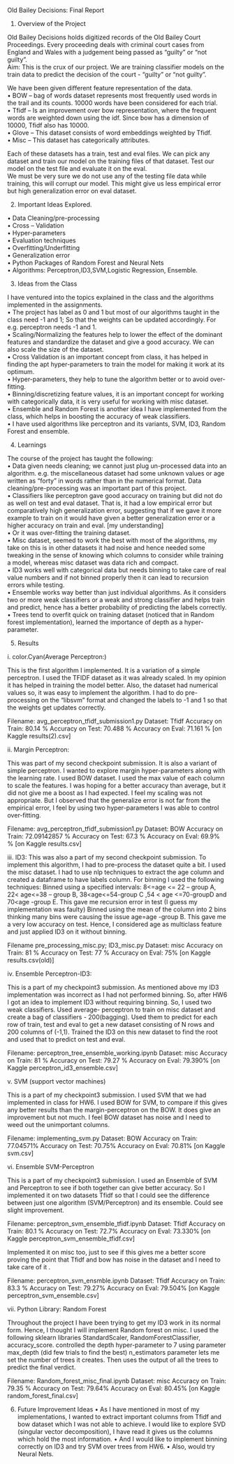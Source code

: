Old Bailey Decisions: Final Report


1.	Overview of the Project 

Old Bailey Decisions holds digitized records of the Old Bailey Court Proceedings. Every proceeding deals with criminal court cases from England and Wales with a judgement being passed as “guilty” or “not guilty”.  <br>
Aim: This is the crux of our project. We are training classifier models on the train data to predict the decision of the court - “guilty” or “not guilty”.  <br>

We have been given different feature representation of the data. <br>
•	BOW – bag of words dataset represents most frequently used words in the trail and its counts.    10000 words have been considered for each trial.  <br>
•	Tfidf – Is an improvement over bow representation, where the frequent words are weighted down using the idf. Since bow has a dimension of 10000, Tfidf also has 10000. <br>
•	Glove – This dataset consists of word embeddings weighted by Tfidf. <br>
•	Misc – This dataset has categorically attributes. <br>

Each of these datasets has a train, test and eval files. We can pick any dataset and train our model on the training files of that dataset. Test our model on the test file and evaluate it on the eval. <br>
We must be very sure we do not use any of the testing file data while training, this will corrupt our model. This might give us less empirical error but high generalization error on eval dataset. <br>

2.	Important Ideas Explored. <br>

•	Data Cleaning/pre-processing <br>
•	Cross – Validation <br>
•	Hyper-parameters  <br>
•	Evaluation techniques <br>
•	Overfitting/Underfitting  <br>
•	Generalization error <br>
•	Python Packages of Random Forest and Neural Nets  <br>
•	Algorithms: Perceptron,ID3,SVM,Logistic Regression, Ensemble. <br>



3.	Ideas from the Class  <br>

I have ventured into the topics explained in the class and the algorithms implemented in the assignments. <br>
•	The project has label as 0 and 1 but most of our algorithms taught in the class need -1 and 1; So that the weights can be updated accordingly. For e.g. perceptron needs -1 and 1. <br>
•	Scaling/Normalizing the features help to lower the effect of the dominant features and standardize the dataset and give a good accuracy. We can also scale the size of the dataset. <br>
•	Cross Validation is an important concept from class, it has helped in finding the apt hyper-parameters to train the model for making it work at its optimum. <br>
•	Hyper-parameters, they help to tune the algorithm better or to avoid over-fitting. <br>
•	Binning/discretizing feature values, it is an important concept for working with categorically data, it is very useful for working with misc dataset.  <br>
•	Ensemble and Random Forest is another idea I have implemented from the class, which helps in boosting the accuracy of weak classifiers.  <br>
•	I have used algorithms like perceptron and its variants, SVM, ID3, Random Forest and ensemble.  <br>


4.	Learnings

The course of the project has taught the following: <br>
•	Data given needs cleaning; we cannot just plug un-processed data into an algorithm.  e.g. the miscellaneous dataset had some unknown values or age written as “forty” in words rather than in the numerical format.  Data cleaning/pre-processing was an important part of this project. <br>
•	Classifiers like perceptron gave good accuracy on training but did not do as well on test and eval dataset. That is, it had a low empirical error but comparatively high generalization error, suggesting that if we gave it more example to train on it would have given a better generalization error or a higher accuracy on train and eval. [my understanding] <br> 
•	Or it was over-fitting the training dataset.<br>
•	Misc dataset, seemed to work the best with most of the algorithms, my take on this is in other datasets it had noise and hence needed some tweaking in the sense of knowing which columns to consider while training a model, whereas misc dataset was data rich and compact. <br>
•	ID3 works well with categorical data but needs binning to take care of real value numbers and if not binned properly then it can lead to recursion errors while testing. <br>
•	Ensemble works way better than just individual algorithms. As it considers two or more weak classifiers or a weak and strong classifier and helps train and predict, hence has a better probability of predicting the labels correctly. <br>
•	Trees tend to overfit quick on training dataset (noticed that in Random forest implementation), learned the importance of depth as a hyper-parameter. <br>




5.	Results <br>

i.	color.Cyan(Average Perceptron:) <br>

This is the first algorithm I implemented. It is a variation of a simple perceptron. I used the TFIDF dataset as it was already scaled. In my opinion it has helped in training the model better. Also, the dataset had numerical values so, it was easy to implement the algorithm. I had to do pre-processing on the “libsvm” format and changed the labels to 
-1 and 1 so that the weights get updates correctly.

Filename: avg_perceptron_tfidf_submission1.py
Dataset: Tfidf
Accuracy on Train: 80.14 %
Accuracy on Test: 70.488 %
Accuracy on Eval: 71.161 % [on Kaggle results(2).csv]


ii.	Margin Perceptron:

This was part of my second checkpoint submission. It is also a variant of simple perceptron. I wanted to explore margin hyper-parameters along with the learning rate. I used BOW dataset. I used the max value of each column to scale the features.  I was hoping for a better accuracy than average, but it did not give me a boost as I had expected. I feel my scaling was not appropriate. But I observed that the generalize error is not far from the empirical error, I feel by using two hyper-parameters I was able to control over-fitting.

Filename: avg_perceptron_tfidf_submission1.py
Dataset: BOW
Accuracy on Train: 72.09142857 %
Accuracy on Test: 67.3 %
Accuracy on Eval: 69.9% % [on Kaggle results.csv]

iii.	ID3:
This was also a part of my second checkpoint submission. To implement this algorithm, I had to pre-process the dataset quite a bit. I used the misc dataset. I had to use nlp techniques to extract the age column and created a dataframe to have labels column.
For binning I used the following techniques:
Binned using a specified intervals:  8<=age <= 22 – group A, 22< age<=38 – group B, 38<age<=54-group C ,54 < age <=70-groupD and 70<age -group E. This gave me recursion error in test (I guess my implementation was faulty)
Binned using the mean of the column into 2 bins thinking many bins were causing the issue age<mean- group A and mean>=age -group B. This gave me a very low accuracy on test.
Hence, I considered age as multiclass feature and just applied ID3 on it without binning.

Filename pre_processing_misc.py; ID3_misc.py
Dataset: misc
Accuracy on Train: 81 %
Accuracy on Test: 77 %
Accuracy on Eval: 75% [on Kaggle results.csv(old)]

iv.	Ensemble Perceptron-ID3:

This is a part of my checkpoint3 submission. As mentioned above my ID3 implementation was incorrect as I had not performed binning. So, after HW6 I got an idea to implement ID3 without requiring binning.
So, I used two weak classifiers.
Used average- perceptron to train on misc dataset and create a bag of classifiers - 200(bagging).
Used them to predict for each row of train, test and eval to get a new dataset consisting of N rows and 200 columns of (-1,1).
Trained the ID3 on this new dataset to find the root and used that to predict on test and eval. 

Filename: perceptron_tree_ensemble_working.ipynb
Dataset: misc
Accuracy on Train: 81 %
Accuracy on Test: 79.27 %
Accuracy on Eval: 79.390% [on Kaggle perceptron_id3_ensemble.csv]

v.	SVM (support vector machines)

This is a part of my checkpoint3 submission. I used SVM that we had implemented in class for HW6. I used BOW for SVM, to compare if this gives any better results than the margin-perceptron on the BOW. It does give an improvement but not much.
I feel BOW dataset has noise and I need to weed out the unimportant columns.


Filename: implementing_svm.py
Dataset: BOW
Accuracy on Train: 77.04571%
Accuracy on Test: 70.75%
Accuracy on Eval: 70.81% [on Kaggle svm.csv]

vi.	Ensemble SVM-Perceptron

This is a part of my checkpoint3 submission. I used an Ensemble of SVM and Perceptron to see if both together can give better accuracy. 
So I implemented it on two datasets 
Tfidf so that I could see the difference between just one algorithm (SVM/Perceptron) and its ensemble. Could see slight improvement.

Filename: perceptron_svm_ensemble_tfidf.ipynb
Dataset: Tfidf
Accuracy on Train: 80.1 %
Accuracy on Test: 72.7%
Accuracy on Eval: 73.330% [on Kaggle perceptron_svm_ensemble_tfidf.csv]

Implemented it on misc too, just to see if this gives me a better score proving the point that Tfidf and bow has noise in the dataset and I need to take care of it .

Filename: perceptron_svm_ensmble.ipynb
Dataset: Tfidf
Accuracy on Train: 83.3 %
Accuracy on Test: 79.27%
Accuracy on Eval: 79.504% [on Kaggle perceptron_svm_ensemble.csv]

vii.	Python Library: Random Forest

Throughout the project I have been trying to get my ID3 work in its normal form. Hence, I thought I will implement Random forest on misc. I used the following sklearn  libraries
StandardScaler, RandomForestClassifier, accuracy_score.
controlled the depth hyper-parameter to 7 using parameter max_depth (did few trials to find the best)
n_estimators parameter lets me set the number of trees it creates. Then uses the output of all the trees to predict the final verdict.

Filename: Random_forest_misc_final.ipynb
Dataset: misc
Accuracy on Train: 79.35 %
Accuracy on Test: 79.64%
Accuracy on Eval: 80.45% [on Kaggle random_forest_final.csv]




6.	Future Improvement Ideas
•	As I have mentioned in most of my implementations, I wanted to extract important columns from Tfidf and bow dataset which I was not able to achieve. I would like to explore SVD (singular vector decomposition), I have read it gives us the columns which hold the most information.
•	And I would like to implement binning correctly on ID3 and try SVM over trees from HW6.
•	Also, would try Neural Nets.















 

   

